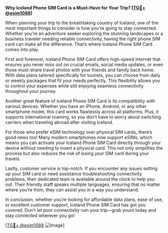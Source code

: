 **Why Iceland Phone SIM Card is a Must-Have for Your Trip? [[TG💪+ @esim1088](https://t.me/s/esim1088)]**

When planning your trip to the breathtaking country of Iceland, one of the most important things to consider is how you're going to stay connected. Whether you're an adventure seeker exploring the stunning landscapes or a business traveler needing reliable connectivity, having the right phone SIM card can make all the difference. That’s where Iceland Phone SIM Card comes into play.

First and foremost, Iceland Phone SIM Card offers high-speed internet that ensures you never miss out on crucial emails, social media updates, or even those must-share travel photos with your friends and family back home. With data plans tailored specifically for tourists, you can choose from daily or weekly packages that fit your needs perfectly. This flexibility allows you to control your expenses while still enjoying seamless connectivity throughout your journey.

Another great feature of Iceland Phone SIM Card is its compatibility with various devices. Whether you have an iPhone, Android, or any other smartphone model, this card works flawlessly across all platforms. Plus, it supports international roaming, so you don’t have to worry about switching carriers when traveling abroad after visiting Iceland.

For those who prefer eSIM technology over physical SIM cards, there’s good news too! Many modern smartphones now support eSIMs, which means you can activate your Iceland Phone SIM Card directly through your device without needing to insert a physical card. This not only simplifies the process but also reduces the risk of losing your SIM card during your travels.

Lastly, customer service is top-notch. If you encounter any issues setting up your SIM card or need assistance troubleshooting connectivity problems, their dedicated team is available around the clock to help you out. Their friendly staff speaks multiple languages, ensuring that no matter where you’re from, they can assist you in a way you understand.

In conclusion, whether you’re looking for affordable data plans, ease of use, or excellent customer support, Iceland Phone SIM Card has got you covered. Don’t let poor connectivity ruin your trip—grab yours today and stay connected wherever you go! 

[[TG💪+ @esim1088](https://t.me/s/esim1088) ![Image](https://i.postimg.cc/Y0z9fWf4/image.png)]